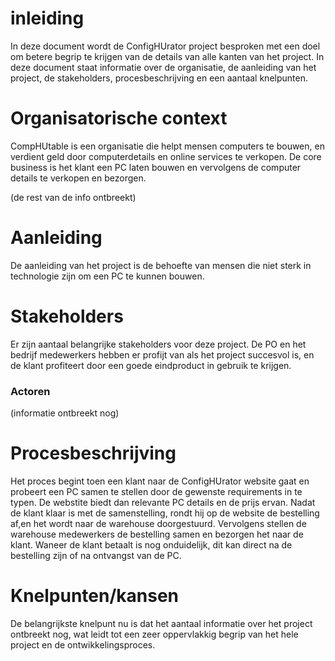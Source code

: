 
# inleiding

In deze document wordt de ConfigHUrator project besproken met een doel om betere begrip te krijgen van de details van alle kanten van het project. In deze document staat informatie over de organisatie, de aanleiding van het project, de stakeholders, procesbeschrijving en een aantaal knelpunten.

# Organisatorische context

CompHUtable is een organisatie die helpt mensen computers te bouwen, en verdient geld door computerdetails en online services te verkopen. De core business is het klant een PC laten bouwen en vervolgens de computer details te verkopen en bezorgen.

(de rest van de info ontbreekt)

# Aanleiding

De aanleiding van het project is de behoefte van mensen die niet sterk in technologie zijn om een PC te kunnen bouwen.

# Stakeholders

Er zijn aantaal belangrijke stakeholders voor deze project. De PO en het bedrijf medewerkers hebben er profijt van als het project succesvol is, en de klant profiteert door een goede eindproduct in gebruik te krijgen.

### Actoren
(informatie ontbreekt nog)

# Procesbeschrijving

Het proces begint toen een klant naar de ConfigHUrator website gaat en probeert een PC samen te stellen door de gewenste requirements in te typen. De webstite biedt dan relevante PC details en de prijs ervan. Nadat de klant klaar is met de samenstelling, rondt hij op de website de bestelling af,en het wordt naar de warehouse doorgestuurd. Vervolgens stellen de warehouse medewerkers de bestelling samen en bezorgen het naar de klant. Waneer de klant betaalt is nog onduidelijk, dit kan direct na de bestelling zijn of na ontvangst van de PC.

# Knelpunten/kansen

De belangrijkste knelpunt nu is dat het aantaal informatie over het project ontbreekt nog, wat leidt tot een zeer oppervlakkig begrip van het hele project en de ontwikkelingsproces.